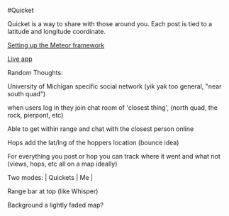 #Quicket

Quicket is a way to share with those around you. Each post is tied to a latitude and longitude coordinate. 

[Setting up the Meteor framework](https://www.meteor.com/)

[Live app](http://qckt.me/)

Random Thoughts:

University of Michigan specific social network (yik yak too general, "near south quad")

when users log in they join chat room of 'closest thing', (north quad, the rock, pierpont, etc)

Able to get within range and chat with the closest person online

Hops add the lat/lng of the hoppers location (bounce idea)

For everything you post or hop you can track where it went and what not (views, hops, etc all on a map ideally)

Two modes: 
| Quickets | Me |

Range bar at top (like Whisper)

Background a lightly faded map?
